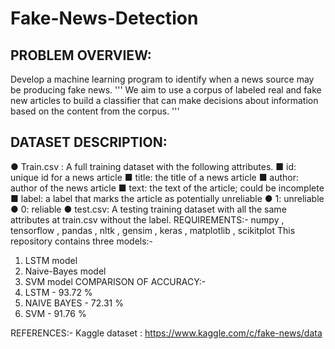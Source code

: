 # Fake-News-Detection
## PROBLEM OVERVIEW:
Develop a machine learning program to identify when a news source may be producing fake news.
'''
We aim to use a corpus of labeled real and fake new articles to build a classifier that can make
decisions about information based on the content from the corpus.
'''
## DATASET DESCRIPTION:
● Train.csv : A full training dataset with the following attributes.
■ id: unique id for a news article
■ title: the title of a news article
■ author: author of the news article
■ text: the text of the article; could be incomplete
■ label: a label that marks the article as potentially unreliable
● 1: unreliable
● 0: reliable
● test.csv: A testing training dataset with all the same attributes at train.csv without the label.
REQUIREMENTS:- numpy , tensorflow , pandas , nltk , gensim , keras , matplotlib , scikitplot
This repository contains three models:-
1. LSTM model
2. Naive-Bayes model
3. SVM model
COMPARISON OF ACCURACY:-
1. LSTM - 93.72 %
2. NAIVE BAYES - 72.31 %
3. SVM - 91.76 %

REFERENCES:-
Kaggle dataset : https://www.kaggle.com/c/fake-news/data
